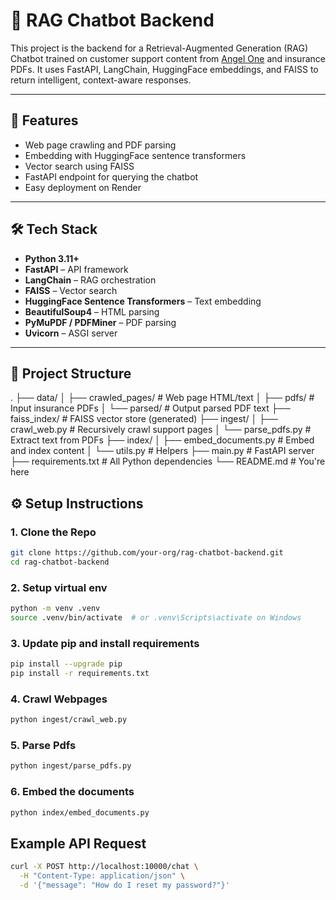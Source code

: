 # 🧠 RAG Chatbot Backend

This project is the backend for a Retrieval-Augmented Generation (RAG) Chatbot trained on customer support content from [Angel One](https://www.angelone.in/support) and insurance PDFs. It uses FastAPI, LangChain, HuggingFace embeddings, and FAISS to return intelligent, context-aware responses.

---

## 🚀 Features

- Web page crawling and PDF parsing
- Embedding with HuggingFace sentence transformers
- Vector search using FAISS
- FastAPI endpoint for querying the chatbot
- Easy deployment on Render

---

## 🛠 Tech Stack

- **Python 3.11+**
- **FastAPI** – API framework
- **LangChain** – RAG orchestration
- **FAISS** – Vector search
- **HuggingFace Sentence Transformers** – Text embedding
- **BeautifulSoup4** – HTML parsing
- **PyMuPDF / PDFMiner** – PDF parsing
- **Uvicorn** – ASGI server

---

## 📂 Project Structure

.
├── data/
│ ├── crawled_pages/ # Web page HTML/text
│ ├── pdfs/ # Input insurance PDFs
│ └── parsed/ # Output parsed PDF text
├── faiss_index/ # FAISS vector store (generated)
├── ingest/
│ ├── crawl_web.py # Recursively crawl support pages
│ └── parse_pdfs.py # Extract text from PDFs
├── index/
│ ├── embed_documents.py # Embed and index content
│ └── utils.py # Helpers
├── main.py # FastAPI server
├── requirements.txt # All Python dependencies
└── README.md # You're here

## ⚙️ Setup Instructions

### 1. Clone the Repo

```bash
git clone https://github.com/your-org/rag-chatbot-backend.git
cd rag-chatbot-backend
```

### 2. Setup virtual env

```bash
python -m venv .venv
source .venv/bin/activate  # or .venv\Scripts\activate on Windows
```

### 3. Update pip and install requirements

```bash
pip install --upgrade pip
pip install -r requirements.txt
```

### 4. Crawl Webpages

```bash
python ingest/crawl_web.py
```

### 5. Parse Pdfs

```bash
python ingest/parse_pdfs.py
```

### 6. Embed the documents

```bash
python index/embed_documents.py
```

## Example API Request

```bash
curl -X POST http://localhost:10000/chat \
  -H "Content-Type: application/json" \
  -d '{"message": "How do I reset my password?"}'
```